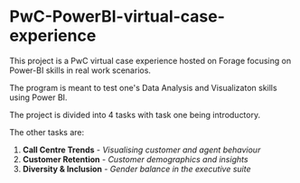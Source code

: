 # PwC-PowerBI-virtual-case-experience
This project is a PwC virtual case experience hosted on Forage focusing on Power-BI skills in real work scenarios.

The program is meant to test one's Data Analysis and Visualizaton skills using Power BI.

The project is divided into 4 tasks with task one being introductory.

The other tasks are:

1. **Call Centre Trends** - _Visualising customer and agent behaviour_
2. **Customer Retention** - _Customer demographics and insights_
3. **Diversity & Inclusion** - _Gender balance in the executive suite_
